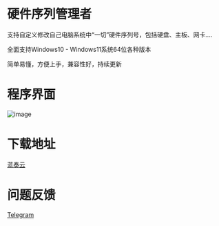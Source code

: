 # 硬件序列管理者
支持自定义修改自己电脑系统中“一切”硬件序列号，包括硬盘、主板、网卡....

全面支持Windows10 - Windows11系统64位各种版本

简单易懂，方便上手，兼容性好，持续更新

# 程序界面
![image](https://github.com/user-attachments/assets/6e3a272b-942e-4cf7-82d3-e52b137aa66f)

# 下载地址
[蓝奏云](https://wwqp.lanzouw.com/ilhZd2yvd4lg "立即下载")

# 问题反馈
[Telegram](https://t.me/indigosable)
